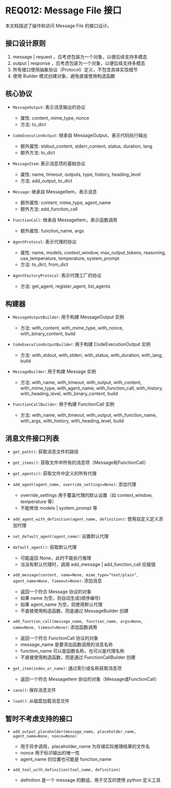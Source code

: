 # REQ012: Message File 接口

本文档描述了操作和访问 Message File 的接口设计。

## 接口设计原则

1. message | request ，应考虑包装为一个对象，以便后续支持多模态
2. output | response ，应考虑包装为一个对象，以便后续支持多模态
3. 所有接口使用抽象协议（Protocol）定义，不包含具体实现细节
4. 使用 Builder 模式创建对象，避免直接使用构造函数

## 核心协议

- `MessageOutput`: 表示消息输出的协议
  - 属性: content, mime_type, nonce
  - 方法: to_dict

- `CodeExecutionOutput`: 继承自 MessageOutput，表示代码执行输出
  - 额外属性: stdout_content, stderr_content, status, duration, lang
  - 额外方法: to_dict

- `MessageItem`: 表示消息项的基础协议
  - 属性: name, timeout, outputs, type, history, heading_level
  - 方法: add_output, to_dict

- `Message`: 继承自 MessageItem，表示消息
  - 额外属性: content, mime_type, agent_name
  - 额外方法: add_function_call

- `FunctionCall`: 继承自 MessageItem，表示函数调用
  - 额外属性: function_name, args

- `AgentProtocol`: 表示代理的协议
  - 属性: name, models, context_window, max_output_tokens, reasoning, use_temperature, temperature, system_prompt
  - 方法: to_dict, from_dict

- `AgentFactoryProtocol`: 表示代理工厂的协议
  - 方法: get_agent, register_agent, list_agents

## 构建器

- `MessageOutputBuilder`: 用于构建 MessageOutput 实例
  - 方法: with_content, with_mime_type, with_nonce, with_binary_content, build

- `CodeExecutionOutputBuilder`: 用于构建 CodeExecutionOutput 实例
  - 方法: with_stdout, with_stderr, with_status, with_duration, with_lang, build

- `MessageBuilder`: 用于构建 Message 实例
  - 方法: with_name, with_timeout, with_output, with_content, with_mime_type, with_agent_name, with_function_call, with_history, with_heading_level, with_binary_content, build

- `FunctionCallBuilder`: 用于构建 FunctionCall 实例
  - 方法: with_name, with_timeout, with_output, with_function_name, with_args, with_history, with_heading_level, build

## 消息文件接口列表

- `get_path()`: 获取消息文件的路径

- `get_items()`: 获取文件中所有的消息项（Message和FunctionCall）

- `get_agents()`: 获取文件中定义的所有代理

- `add_agent(agent_name, override_settings=None)`: 添加代理
  - override_settings 用于覆盖代理的默认设置（如 context_window, temperature 等）
  - 不能修改 models | system_prompt 等

- `add_agent_with_definition(agent_name, definition)`: 使用自定义定义添加代理

- `set_default_agent(agent_name)`: 设置默认代理

- `default_agent()`: 获取默认代理
  - 可能返回 None，此时不能执行推理
  - 当没有默认代理时，调用 add_message | add_function_call 应报错

- `add_message(content, name=None, mime_type="text/plain", agent_name=None, timeout=None)`: 添加消息
  - 返回一个符合 Message 协议的对象
  - 如果 name 为空，则自动生成(顺序编号)
  - 如果 agent_name 为空，则使用默认代理
  - 不直接使用构造函数，而是通过 MessageBuilder 创建

- `add_function_call(message_name, function_name, args=None, name=None, timeout=None)`: 添加函数调用
  - 返回一个符合 FunctionCall 协议的对象
  - message_name 是要添加函数调用的消息名称
  - function_name 可以是函数名称，也可以是代理名称
  - 不直接使用构造函数，而是通过 FunctionCallBuilder 创建

- `get_item(index_or_name)`: 通过索引或名称获取消息项
  - 返回一个符合 MessageItem 协议的对象（Message或FunctionCall）

- `save()`: 保存消息文件

- `load()`: 从磁盘加载消息文件

## 暂时不考虑支持的接口

- `add_output_placeholder(message_name, placeholder_name, agent_name=None, nonce=None)`
  - 用于异步调用，placeholder_name 为存储实际推理结果的文件名
  - nonce 用于标识输出的唯一性
  - agent_name 的位置也可能是 function_name 

- `add_tool_with_definition(tool_name, definition)`
  - definition 是一个 message 的数组，用于交互的使用 python 定义工具
